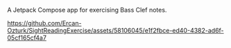 A Jetpack Compose app for exercising Bass Clef notes.




https://github.com/Ercan-Ozturk/SightReadingExercise/assets/58106045/e1f2fbce-ed40-4382-ad6f-05cf165cf4a7

